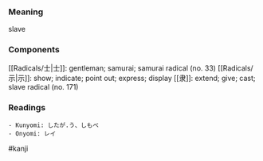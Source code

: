### Meaning

slave

### Components

[[Radicals/士|士]]: gentleman; samurai; samurai radical (no. 33) [[Radicals/示|示]]: show; indicate; point out; express; display [[隶]]: extend; give; cast; slave radical (no. 171)

### Readings

```
- Kunyomi: したが.う、しもべ
- Onyomi: レイ
```

#kanji